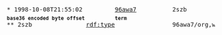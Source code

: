 <pre>
  * 1998-10-08T21:55:02&#x0009;&#x0009;<a href="../../../../../../bytime/6-b/9/6/a/w/a/7/org/w3/1998/10/WD-rdf-syntax-19981008">96awa7</a>&#x0009;&#x0009;2szb
  <sub><b>base36 encoded byte offset</b></sub>&#x0009;<sub><b>term</b></sub>
  ** 2szb&#x0009;&#x0009;<a href="../../../../../../bytime/6-b/9/h/6/i/6/c/org/w3/1999/02/22-rdf-syntax-ns/ttl.md#type">rdf:type</a>&#x0009;&#x0009;96awa7/org,w3)/1998/10/WD-rdf-syntax-19981008/2szb
</pre>
